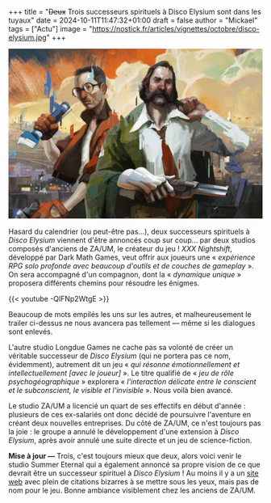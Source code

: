 +++
title = "~~Deux~~ Trois successeurs spirituels à Disco Elysium sont dans les tuyaux"
date = 2024-10-11T11:47:32+01:00
draft = false
author = "Mickael"
tags = ["Actu"]
image = "https://nostick.fr/articles/vignettes/octobre/disco-elysium.jpg"
+++

![Disco Elysium](disco-elysium.jpg "")

Hasard du calendrier (ou peut-être pas…), deux successeurs spirituels à *Disco Elysium* viennent d'être annoncés coup sur coup… par deux studios composés d'anciens de ZA/UM, le créateur du jeu ! *XXX Nightshift*, développé par Dark Math Games, veut offrir aux joueurs une « *expérience RPG solo profonde avec beaucoup d'outils et de couches de gameplay* ». On sera accompagné d'un compagnon, dont la « *dynamique unique* » proposera différents chemins pour résoudre les énigmes.

{{< youtube -QlFNp2WtgE >}} 

Beaucoup de mots empilés les uns sur les autres, et malheureusement le trailer ci-dessus ne nous avancera pas tellement — même si les dialogues sont enlevés.

L'autre studio Longdue Games ne cache pas sa volonté de créer un véritable successeur de *Disco Elysium* (qui ne portera pas ce nom, évidemment), autrement dit un jeu « *qui résonne émotionnellement et intellectuellement [avec le joueur]* ». Le titre qualifié de « *jeu de rôle psychogéographique* » explorera « *l'interaction délicate entre le conscient et le subconscient, le visible et l'invisible* ». Nous voilà bien avancé.

Le studio ZA/UM a licencié un quart de ses effectifs en début d'année : plusieurs de ces ex-salariés ont donc décidé de poursuivre l'aventure en créant deux nouvelles entreprises. Du côté de ZA/UM, ce n'est toujours pas la joie : le groupe a annulé le développement d'une extension à *Disco Elysium*, après avoir annulé une suite directe et un jeu de science-fiction.

**Mise à jour —** Trois, c'est toujours mieux que deux, alors voici venir le studio Summer Eternal qui a également annoncé sa propre vision de ce que devrait être un successeur spirituel à *Disco Elysium* ! Au moins il y a un [site web](https://summereternal.com) avec plein de citations bizarres à se mettre sous les yeux, mais pas de nom pour le jeu. Bonne ambiance visiblement chez les anciens de ZA/UM.